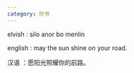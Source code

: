 ```yaml
---
category: 抄书
---
```


elvish :  silo anor bo  menlin

english : may  the  sun  shine  on your  road.

汉语 ：愿阳光照耀你的前路。
